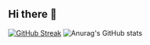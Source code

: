 ## Hi there 👋

<!--
**TheRedShip/TheRedShip** is a ✨ _special_ ✨ repository because its `README.md` (this file) appears on your GitHub profile.

Here are some ideas to get you started:

- 🔭 I’m currently working on ...
- 🌱 I’m currently learning ...
- 👯 I’m looking to collaborate on ...
- 🤔 I’m looking for help with ...
- 💬 Ask me about ...
- 📫 How to reach me: ...
- 😄 Pronouns: ...
- ⚡ Fun fact: ...
-->

[![GitHub Streak](https://streak-stats.demolab.com?user=TheRedShip&theme=github-dark&border_radius=10&date_format=M%20j%5B%2C%20Y%5D&background=151515&border=E4E2E2)](https://git.io/streak-stats)
![Anurag's GitHub stats](https://github-readme-stats.vercel.app/api?username=theredship&show_icons=true&theme=dark)
